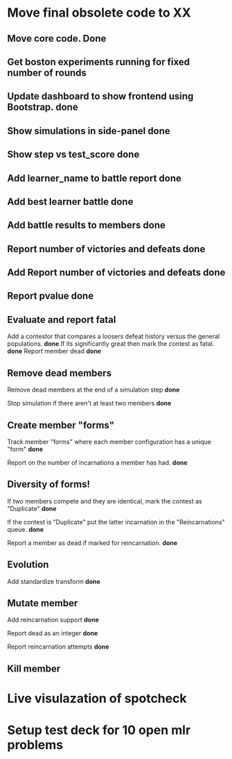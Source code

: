 # Move final obsolete code to XX

## Move core code. **Done**

## Get boston experiments running for fixed number of rounds

## Update dashboard to show frontend using Bootstrap. **done**

## Show simulations in side-panel **done**

## Show step vs test_score **done**

## Add learner_name to battle report **done**

## Add best learner battle **done**

## Add battle results to members **done**

## Report number of victories and defeats **done**

## Add Report number of victories and defeats **done**

## Report pvalue **done**

## Evaluate and report fatal

Add a contestor that compares a loosers defeat history versus the general populations. **done**
If its significantly great then mark the contest as fatal. **done**
Report member dead **done**

## Remove dead members

Remove dead members at the end of a simulation step **done**

Stop simulation if there aren't at least two members **done**

## Create member "forms"

Track member "forms" where each member configuration has a unique "form" **done**

Report on the number of incarnations a member has had. **done**

## Diversity of forms!

If two members compete and they are identical, mark the contest as "Duplicate" **done**

If the contest is "Duplicate" put the latter incarnation in the "Reincarnations" queue. **done**

Report a member as dead if marked for reincarnation. **done**

## Evolution

Add standardize transform **done**

## Mutate member

Add reincarnation support **done**

Report dead as an integer **done**

Report reincarnation attempts **done**

## Kill member

# Live visulazation of spotcheck

# Setup test deck for 10 open mlr problems

